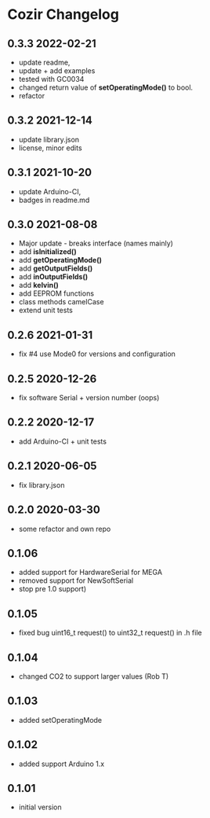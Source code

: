 
# Cozir Changelog


## 0.3.3 2022-02-21
- update readme,
- update + add examples
- tested with GC0034
- changed return value of **setOperatingMode()** to bool.
- refactor


## 0.3.2 2021-12-14
- update library.json
- license, minor edits


## 0.3.1 2021-10-20
- update Arduino-CI,
- badges in readme.md


## 0.3.0 2021-08-08
- Major update - breaks interface (names mainly)
- add **isInitialized()**
- add **getOperatingMode()**
- add **getOutputFields()**
- add **inOutputFields()**
- add **kelvin()**
- add EEPROM functions
- class methods camelCase
- extend unit tests



## 0.2.6 2021-01-31
- fix #4 use Mode0 for versions and configuration

## 0.2.5 2020-12-26
- fix software Serial + version number (oops)

## 0.2.2 2020-12-17
- add Arduino-CI + unit tests

## 0.2.1 2020-06-05
- fix library.json

## 0.2.0 2020-03-30
- some refactor and own repo

## 0.1.06
- added support for HardwareSerial for MEGA
- removed support for NewSoftSerial
- stop pre 1.0 support)

## 0.1.05
- fixed bug uint16_t request() to uint32_t request() in .h file

## 0.1.04
- changed CO2 to support larger values (Rob T)

## 0.1.03
- added setOperatingMode

## 0.1.02
- added support Arduino 1.x

## 0.1.01
- initial version

